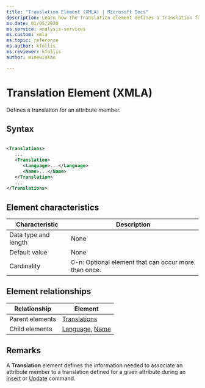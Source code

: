 ```yaml
---
title: "Translation Element (XMLA) | Microsoft Docs"
description: Learn how the Translation element defines a translation for an attribute member.
ms.date: 01/05/2020
ms.service: analysis-services
ms.custom: xmla
ms.topic: reference
ms.author: kfollis
ms.reviewer: kfollis
author: minewiskan

---
```

# Translation Element (XMLA)

  Defines a translation for an attribute member.  
  
## Syntax  
  
```xml  
  
<Translations>  
   ...  
   <Translation>  
      <Language>...</Language>  
      <Name>...</Name>  
   </Translation>  
   ...  
</Translations>  
```  
  
## Element characteristics  
  
|Characteristic|Description|  
|--------------------|-----------------|  
|Data type and length|None|  
|Default value|None|  
|Cardinality|0-n: Optional element that can occur more than once.|  
  
## Element relationships  
  
|Relationship|Element|  
|------------------|-------------|  
|Parent elements|[Translations](../xml-elements-properties/translations-element-xmla.md)|  
|Child elements|[Language](../xml-elements-properties/language-element-xmla.md), [Name](../xml-elements-properties/name-element-xmla.md)|  
  
## Remarks  
 A **Translation** element defines the information needed to associate an attribute member to a translation defined for a given attribute during an [Insert](../xml-elements-commands/insert-element-xmla.md) or [Update](../xml-elements-commands/update-element-xmla.md) command. 